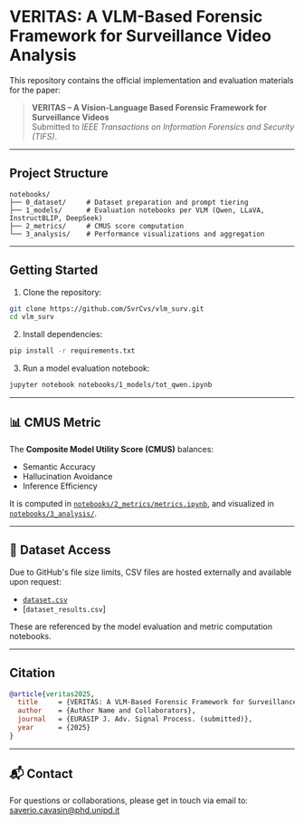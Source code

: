 # VERITAS: A VLM-Based Forensic Framework for Surveillance Video Analysis

This repository contains the official implementation and evaluation materials for the paper:

> **VERITAS – A Vision-Language Based Forensic Framework for Surveillance Videos**  
> Submitted to *IEEE Transactions on Information Forensics and Security (TIFS)*.

---

## Project Structure

```
notebooks/
├── 0_dataset/     # Dataset preparation and prompt tiering
├── 1_models/      # Evaluation notebooks per VLM (Qwen, LLaVA, InstructBLIP, DeepSeek)
├── 2_metrics/     # CMUS score computation
└── 3_analysis/    # Performance visualizations and aggregation
```

---

## Getting Started

1. Clone the repository:

```bash
git clone https://github.com/SvrCvs/vlm_surv.git
cd vlm_surv
```

2. Install dependencies:

```bash
pip install -r requirements.txt
```

3. Run a model evaluation notebook:

```bash
jupyter notebook notebooks/1_models/tot_qwen.ipynb
```

---

## 📊 CMUS Metric

The **Composite Model Utility Score (CMUS)** balances:
- Semantic Accuracy
- Hallucination Avoidance
- Inference Efficiency

It is computed in [`notebooks/2_metrics/metrics.ipynb`](notebooks/2_metrics/metrics.ipynb), and visualized in [`notebooks/3_analysis/`](notebooks/3_analysis/).

---

## 📁 Dataset Access

Due to GitHub's file size limits, CSV files are hosted externally and available upon request:

- [`dataset.csv`](https://your-link-here)
- [`dataset_results.csv`]

These are referenced by the model evaluation and metric computation notebooks.

---

## Citation

```bibtex
@article{veritas2025,
  title     = {VERITAS: A VLM-Based Forensic Framework for Surveillance Videos},
  author    = {Author Name and Collaborators},
  journal   = {EURASIP J. Adv. Signal Process. (submitted)},
  year      = {2025}
}
```

---

## 📬 Contact

For questions or collaborations, please get in touch via email to: saverio.cavasin@phd.unipd.it

